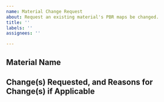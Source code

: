 ```yaml
---
name: Material Change Request
about: Request an existing material's PBR maps be changed.
title: ''
labels: ''
assignees: ''

---
```


## Material Name

## Change(s) Requested, and Reasons for Change(s) if Applicable
